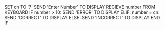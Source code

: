SET cn TO '7'
SEND 'Enter Number' TO DISPLAY
RECIEVE number FROM KEYBOARD
IF number > 10:
  SEND 'ERROR' TO DISPLAY
ELIF: number = cn:
  SEND 'CORRECT' TO DISPLAY
ELSE:
  SEND 'INCORRECT' TO DISPLAY
END IF
